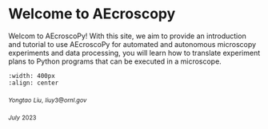 # Welcome to AEcroscopy

Welcom to AEcroscoPy! With this site, we aim to provide an introduction and tutorial to use AEcroscoPy for automated and autonomous microscopy experiments and data processing, you will learn how to translate experiment plans to Python programs that can be executed in a microscope. 

```{image} ../images/LOGO.png
:width: 400px
:align: center
```

$_{Yongtao}$ $_{Liu,}$ $_{liuy3@ornl.gov}$

$_{July}$ $_{2023}$
